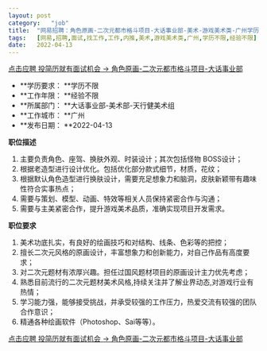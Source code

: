 ```yaml
---
layout:	post
category:	"job"
title:	"网易招聘：角色原画-二次元都市格斗项目-大话事业部-美术-游戏美术类-广州学历不限经验不限"
tags:	[网易,招聘,面试,找工作,工作,内推,美术,游戏美术类,广州,学历不限,经验不限]
date:	2022-04-13
---
```


[点击应聘 投简历就有面试机会 -> 角色原画-二次元都市格斗项目-大话事业部](http://mobile.bole.netease.com/bole/boleDetail?id=33505&employeeId=346f03c3cda5f04c&key=all)



- **学历要求： **学历不限
- **工作年限： **经验不限
- **所属部门： **大话事业部-美术部-天行健美术组
- **工作城市： **广州
- **发布日期： **2022-04-13



**职位描述**
1. 主要负责角色、座驾、换肤外观、时装设计；其次包括怪物 BOSS设计；
2. 根据老造型进行设计优化。包括优化部分款式细节，材质，花纹；
3. 根据默认角色造型进行换肤设计，需要充足想象力和脑洞，皮肤新颖带有趣味性符合实事热点； 
4. 需要与策划、模型、动画、特效等相关人员保持紧密合作与沟通；
5. 需要与主美紧密合作，提升游戏美术品质，准确实现项目开发需求。




**职位要求**
1. 美术功底扎实，有良好的绘画技巧和对结构、线条、色彩等的把控；
2. 擅长二次元风格的原画设计，丰富想象力和创新能力，对自己作品有高度要求；
3. 对二次元题材有浓厚兴趣。担任过国风题材项目的原画设计主力优先考虑；
4. 熟悉目前流行的二次元题材美术风格,持续关注并了解业界动态,对游戏行业有热情；
5. 学习能力强，能够接受挑战，并承受较强的工作压力，热爱交流有较强的团队合作意识；
6. 精通各种绘画软件（Photoshop、Sai等等）。




[点击应聘 投简历就有面试机会 -> 角色原画-二次元都市格斗项目-大话事业部](http://mobile.bole.netease.com/bole/boleDetail?id=33505&employeeId=346f03c3cda5f04c&key=all)